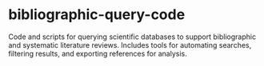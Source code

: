 # bibliographic-query-code
Code and scripts for querying scientific databases to support bibliographic and systematic literature reviews. Includes tools for automating searches, filtering results, and exporting references for analysis.
